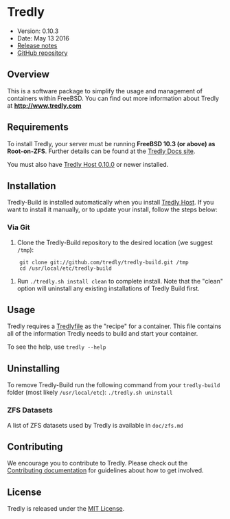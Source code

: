 # Tredly

- Version: 0.10.3
- Date: May 13 2016
- [Release notes](https://github.com/tredly/tredly-build/blob/master/CHANGELOG.md)
- [GitHub repository](https://github.com/tredly/tredly-build)

## Overview

This is a software package to simplify the usage and management of containers within FreeBSD. You can find out more information about Tredly at **<http://www.tredly.com>**

## Requirements

To install Tredly, your server must be running **FreeBSD 10.3 (or above) as Root-on-ZFS**. Further details can be found at the [Tredly Docs site](http://www.tredly.com/docs/?p=31).

You must also have [Tredly Host 0.10.0](https://github.com/tredly/tredly-host) or newer installed.

## Installation

Tredly-Build is installed automatically when you install [Tredly Host](https://github.com/tredly/tredly-host). If you want to install it manually, or to update your install, follow the steps below:

### Via Git

1. Clone the Tredly-Build repository to the desired location (we suggest `/tmp`):

```
    git clone git://github.com/tredly/tredly-build.git /tmp
    cd /usr/local/etc/tredly-build
```

1. Run `./tredly.sh install clean` to complete install. Note that the "clean" option will uninstall any existing installations of Tredly Build first.

## Usage

Tredly requires a [Tredlyfile](http://www.tredly.com/docs/?cat=6) as the "recipe" for a container. This file contains all of the information Tredly needs to build and start your container.

To see the help, use `tredly --help`

## Uninstalling

To remove Tredly-Build run the following command from your `tredly-build` folder (most likely `/usr/local/etc`): `./tredly.sh uninstall`

### ZFS Datasets

A list of ZFS datasets used by Tredly is available in `doc/zfs.md`

## Contributing

We encourage you to contribute to Tredly. Please check out the [Contributing documentation](https://github.com/tredly/tredly-build/blob/master/CONTRIBUTING.md) for guidelines about how to get involved.

## License

Tredly is released under the [MIT License](http://www.opensource.org/licenses/MIT).
